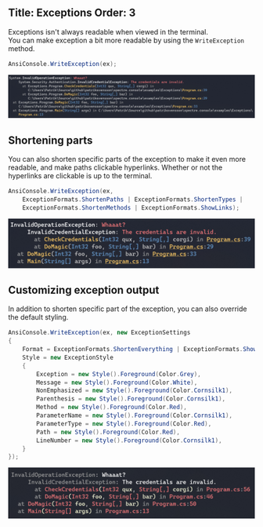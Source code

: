 Title: Exceptions
Order: 3
---

Exceptions isn't always readable when viewed in the terminal.  
You can make exception a bit more readable by using the `WriteException` method.

```csharp
AnsiConsole.WriteException(ex);
```

<img src="assets/images/exception.png" style="max-width: 100%;">

## Shortening parts

You can also shorten specific parts of the exception to make it even
more readable, and make paths clickable hyperlinks. Whether or not
the hyperlinks are clickable is up to the terminal. 

```csharp
AnsiConsole.WriteException(ex, 
    ExceptionFormats.ShortenPaths | ExceptionFormats.ShortenTypes |
    ExceptionFormats.ShortenMethods | ExceptionFormats.ShowLinks);
```

<img src="assets/images/compact_exception.png" style="max-width: 100%;">

## Customizing exception output

In addition to shorten specific part of the exception, you can 
also override the default styling.

```csharp
AnsiConsole.WriteException(ex, new ExceptionSettings
{
    Format = ExceptionFormats.ShortenEverything | ExceptionFormats.ShowLinks,
    Style = new ExceptionStyle
    {
        Exception = new Style().Foreground(Color.Grey),
        Message = new Style().Foreground(Color.White),
        NonEmphasized = new Style().Foreground(Color.Cornsilk1),
        Parenthesis = new Style().Foreground(Color.Cornsilk1),
        Method = new Style().Foreground(Color.Red),
        ParameterName = new Style().Foreground(Color.Cornsilk1),
        ParameterType = new Style().Foreground(Color.Red),
        Path = new Style().Foreground(Color.Red),
        LineNumber = new Style().Foreground(Color.Cornsilk1),
    }
});
```

<img src="assets/images/custom_exception.png" style="max-width: 100%;">
